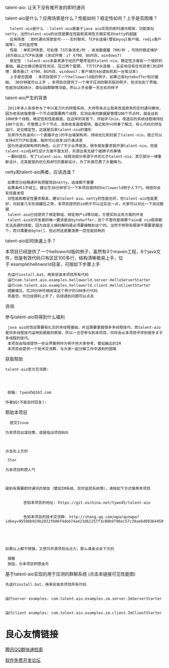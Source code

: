  
  talent-aio: 让天下没有难开发的即时通讯
 

 
  talent-aio是什么？应用场景是什么？性能如何？稳定性如何？上手是否困难？
 
 
	  talent-aio是什么 ：talent-aio是基于java aio实现的即时通讯框架，功能类似netty，当然talent-aio的出现是要在性能和易用性方面实现对netty的超越 
	  应用场景 ：即时通讯场景皆可----实时聊天、TCP长连接(譬如mysql客户端、redis客户端等)、实时监控等 
	  性能 ：单机IM场景，可处理 73万条消息/秒 ，收发数据量 70M/秒 ，可同时稳定维护 10万级以上TCP长连接 (测试环境：i7 4790、8G内存、windows7) 
	  稳定性 ：talent-aio本身来源于经历严酷考验的talent-nio，稳定性方面有一个很好的基础。最近也做过稳定性测试，压过两个星期， 7万TCP长连接 ，妥妥地没有任何异常(测试环境：服务器i7 4790、8G内存、windows7；客户端为4台虚拟机和一台笔记本) 
	  上手是否困难 ：本项目提供了一个helloworld版的例子，如果已有bytebuffer知识基础， 30分钟就可以上手 。本项目还提供了一个用于压测的聊天版的例子，但涉及到了界面、性能测试和统计、类似QQ群聊等功能，所以上手会要一天左右的样子 
 


 
  talent-aio产生的背景
 
 
	 2011年本人有幸参与了中兴某刀片的网管系统，大领导亲点让我来改造原来的实时通讯模块，因为老系统每管理一个节点就需要两个线程，实测出来的数据是管理100个节点时，就会达到1000多个线程，稳定性和性能极差。在这样的背景下，开始学习nio，改造后的系统线程维持在100个左右，可管理上千个节点，消息收发速度极快，最近和中兴同事了解过，核心代码仍然在运行，足见稳定性，这就是后来talent-nio的雏形 
	 后来作为热波间(一个直播平台)的平台端架构师，持续优化和封装了talent-nio，使之可以支持4万TCP长连接，每秒可以收发10万条消息 
	 因为热波间架构师的角色，认识了不少业界朋友，很多朋友要求我开源talent-nio，但是talent-nio在API设计方面不是太好，开源出来无疑个砸牌子的事情 
	 一翻纠结后，写了talent-aio，线程池部分来源于并优化于talent-nio，其它部分一律重新设计，尤其是锁的优化和API的重新设计，为了折衷花费了大量精力。 
 


 
  netty和talent-aio两者，应该选谁？
 
 
	 如果您已经精通并有把握驾驭netty，选谁都不重要 
	 如果条件1不成立，建议花30分钟学习一下本项目提供的helloworld例子入下门，相信你会有惊喜发现 
	 对性能和稳定性要求极高，建议talent-aio。netty的性能也好，但talent-aio性能更好，对前者几乎形成碾压之势，本项目提供的im例子可以证实这一点，大家可以对比一下测试数据 
	 talent-aio已经提供了绑定群组、绑定用户id等功能，方便实际业务方面的开发 
	 talent-aio对开发者的唯一要求是会bytebuffer，这个不管你是用哪个aio或 nio框架都无法逃避的技能，因为自定义编码解码是必须要接触到这个的。当然不排除有框架不需要掌握这个，而只需要会byte[]，但必然这是要浪费一层性能损耗的 
 


 
  talent-aio如何快速上手？
 
本项目已经提供了一个helloworld版的例子，虽然有3个maven工程，6个java文件，但是有效代码只有区区100多行，结构清晰极易上手，位于:example\helloworld目录，可按如下步骤上手
 
	 先运行install.bat，用来安装本项目所有代码 
	 运行com.talent.aio.examples.helloworld.server.HelloServerStarter 
	 运行com.talent.aio.examples.helloworld.client.HelloClientStarter 
	 顺藤摸瓜，花20分钟仔细阅读这个例子的100多行代码 
	 恭喜您，你已经顺利上手了，后续遇到问题可以点击 
	 
   咨询 
 


 
  参与talent-aio将得到什么福利
 
 
	 java aio的驾驭需要有扎实的多线程基础，并且需要掌握很多多线程技巧，而talent-aio是将多线程技巧运用到极致的框架，所以一旦您参与到本项目，你将会从本项目中学到很多关于多线程的技巧。 
	 本项目会陆续提供一些业界案例作为例子供大家参考，譬如融云的IM 
	 本项目会提供一个技术交流群，与大家一起分解工作中遇到的困难 
 


 
  获取帮助
 
 
	 
	talent-aio官方交流群:
	 
     
	 
	 
	 邮箱: tywo45@163.com  
	 
	作者QQ(不能及时回复):
	 
	 
	 
	 
 


 
  帮助本项目
 
 
	 
	 
      提交Issue
	 
	为本项目出谋划策，或是指出项目BUG
	 

	 
	点击右上方的
	 
	 Star 
	 
	为本项目积攒人气
	 

	 
	碰到有需要即时通讯的朋友（譬如IM系统、实时监控系统等），请按如下方式推荐本项目
		 
			 
			告知本项目的地址: https://git.oschina.net/tywo45/talent-aio
			 
			 
			告知本项目的技术交流群: http://shang.qq.com/wpa/qunwpa?idkey=95588b929b2832f606f4deb74a423d61257f3c08b9790ac57c29aebd09364459
			 
		 
	 

	 
	如果以上都不想做，又想为开源项目出点力，那么请亲点击下方的
	 
	 捐赠 
	 按钮，为本项目积攒金币
	 
 


 
  基于talent-aio实现的用于压测的群聊系统
    (点击本链接可见性能图) 
 

 
	 
	先运行install.bat，用来安装本项目所有代码
	 
	 
	运行server examples: com.talent.aio.examples.im.server.ImServerStarter
	 
	 
	运行client examples: com.talent.aio.examples.im.client.ImClientStarter
	 
	 
	 
 



 # 良心友情链接

[腾讯QQ群快速检索](http://u.720life.cn/s/8cf73f7c)

[软件免费开发论坛](http://u.720life.cn/s/bbb01dc0)